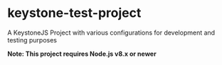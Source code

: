 # keystone-test-project

A KeystoneJS Project with various configurations for development and testing purposes

**Note: This project requires Node.js v8.x or newer**

